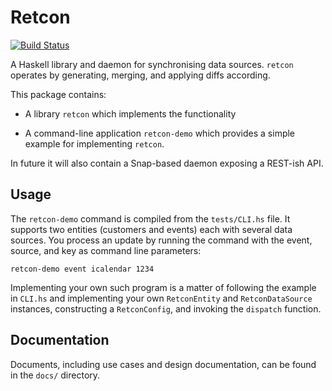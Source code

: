 Retcon
======

[![Build Status](https://travis-ci.org/anchor/retcon.svg?branch=master)](https://travis-ci.org/anchor/retcon)

A Haskell library and daemon for synchronising data sources. `retcon`
operates by generating, merging, and applying diffs according.

This package contains:

- A library `retcon` which implements the functionality

- A command-line application `retcon-demo` which provides a simple example for
implementing `retcon`.

In future it will also contain a Snap-based daemon exposing a REST-ish API.

Usage
-----

The `retcon-demo` command is compiled from the `tests/CLI.hs` file. It
supports two entities (customers and events) each with several data
sources. You process an update by running the command with the event,
source, and key as command line parameters:

    retcon-demo event icalendar 1234

Implementing your own such program is a matter of following the example in
`CLI.hs` and implementing your own `RetconEntity` and `RetconDataSource`
instances, constructing a `RetconConfig`, and invoking the `dispatch`
function.

Documentation
-------------

Documents, including use cases and design documentation, can be found in the
`docs/` directory.
